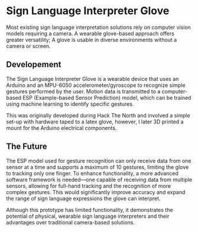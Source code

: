 # Sign Language Interpreter Glove
Most existing sign language interpretation solutions rely on computer vision models requiring a camera. A wearable glove-based approach offers greater versatility; A glove is usable in diverse environments without a camera or screen.

## Developement
The Sign Language Interpreter Glove is a wearable device that uses an Arduino and an MPU-6050 accelerometer/gyroscope to recognize simple gestures performed by the user. Motion data is transmitted to a computer-based ESP (Example-based Sensor Prediction) model, which can be trained using machine learning to identify specific gestures.

This was originally developed during Hack The North and involved a simple set-up with hardware taped to a latex glove, however, I later 3D printed a mount for the Arduino electrical components. 

## The Future
The ESP model used for gesture recognition can only receive data from one sensor at a time and supports a maximum of 10 gestures, limiting the glove to tracking only one finger.
To enhance functionality, a more advanced software framework is needed—one capable of receiving data from multiple sensors, allowing for full-hand tracking and the recognition of more complex gestures. This would significantly improve accuracy and expand the range of sign language expressions the glove can interpret.


Although this prototype has limited functionality, it demonstrates the potential of physical, wearable sign language interpreters and their advantages over traditional camera-based solutions.
